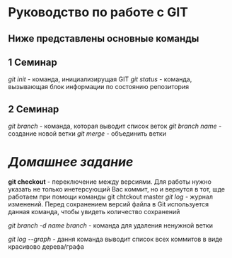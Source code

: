 # Руководство по работе с GIT

## Ниже представлены основные команды

## 1 Семинар
*git init* - команда, инициализирущая GIT
*git status* - команда, вызывающая блок информации по состоянию репозитория


## 2 Семинар
*git branch* - команда, которая выводит список веток
*git branch name* - создание новой ветки
*git merge* - объединить ветки


# *Домашнее задание*

**git checkout** - переключение между версиями. Для работы нужно указать не только инетерсующий Вас коммит, но и вернутся в тот, шде работаем при помощи команды  git chtckout master
_git log_ - журнал изменений. Перед сохранением версий файла в Git используется данная команда, чтобы увидеть количество сохранений

*git branch -d name branch* - команда для удаления ненужной ветки

*git log --graph* - дання команда выводит список всех коммитов в виде красивово дерева/графа